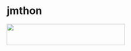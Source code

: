 # jmthon

<p align="left"><a href="https://heroku.com/deploy?template=https://github.com/Joo-hack/roz"> <img src="https://img.shields.io/badge/Deploy%20To%20Heroku-purple?style=for-the-badge&logo=heroku" width="320" height="58.45"/></a></p>
